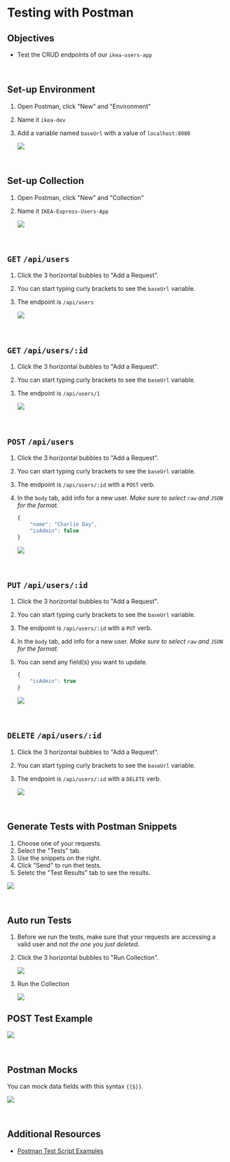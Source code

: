 # Testing with Postman


## Objectives

- Test the CRUD endpoints of our `ikea-users-app`

<br>

## Set-up Environment

1. Open Postman, click "New" and "Environment"
1. Name it `ikea-dev`
1. Add a variable named `baseUrl` with a value of `localhost:8080`

    ![](images/postman1.png)

<br>

## Set-up Collection

1. Open Postman, click "New" and "Collection"
1. Name it `IKEA-Express-Users-App`

    ![](images/postman2.png)

<br>

## `GET` `/api/users`

1. Click the 3 horizontal bubbles to "Add a Request".
1. You can start typing curly brackets to see the `baseUrl` variable.
1. The endpoint is `/api/users`

    ![](images/postman-get-users.png)

<br>

## `GET` `/api/users/:id`

1. Click the 3 horizontal bubbles to "Add a Request".
1. You can start typing curly brackets to see the `baseUrl` variable.
1. The endpoint is `/api/users/1`

    ![](images/postman-get-user.png)

<br>

## `POST` `/api/users`

1. Click the 3 horizontal bubbles to "Add a Request".
1. You can start typing curly brackets to see the `baseUrl` variable.
1. The endpoint is `/api/users/:id` with a `POST` verb.
1. In the `body` tab, add info for a new user. _Make sure to select `raw` and `JSON` for the format._

    ```js
    {
        "name": "Charlie Day",
        "isAdmin": false 
    }
    ```
    ![](images/postman-post-user.png)

<br>

## `PUT` `/api/users/:id`

1. Click the 3 horizontal bubbles to "Add a Request".
1. You can start typing curly brackets to see the `baseUrl` variable.
1. The endpoint is `/api/users/:id` with a `PUT` verb.
1. In the `body` tab, add info for a new user. _Make sure to select `raw` and `JSON` for the format._
1. You can send any field(s) you want to update.

    ```js
    {
        "isAdmin": true
    }
    ```


    ![](images/postman-put-user.png)

<br>


## `DELETE` `/api/users/:id`

1. Click the 3 horizontal bubbles to "Add a Request".
1. You can start typing curly brackets to see the `baseUrl` variable.
1. The endpoint is `/api/users/:id` with a `DELETE` verb.

    ![](images/postman-delete-user.png)


<br>

## Generate Tests with Postman Snippets

1. Choose one of your requests.
1. Select the "Tests" tab.
1. Use the snippets on the right.
1. Click "Send" to run thet tests.
1. Seletc the "Test Results" tab to see the results.

![](./images/postman-generate-tests.png)

<br>

## Auto run Tests

1. Before we run the tests, make sure that your requests are accessing a valid user and _not the one you just deleted_.
1. Click the 3 horizontal bubbles to "Run Collection".

    ![](images/postman-collection.png)

1. Run the Collection

    ![](images/postman-run-collection.png)


## POST Test Example

![](./images/postman-post-test.png)
<!-- ## Auto Generate tests

1. Change the Delete route.

    ```js
    app.delete('/api/users/:id', async (req, res) => {
        const user = await User.findByPk(req.params.id);
        await user.destroy();
        res.send(`The user is removed.`).status(204)
    });
    ```

1. Click the 3 horizontal buttons for "Generate tests" on the Collection or the "Test Results" Tab.

    ![](images/postman-tests.png) -->

<br>

## Postman Mocks

You can mock data fields with this syntax `{{$}}`.

![](images/postman-mocks.png)

<br>

## Additional Resources

- [Postman Test Script Examples](https://learning.postman.com/docs/tests-and-scripts/write-scripts/test-examples/)
